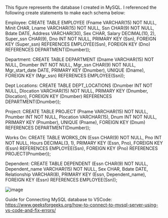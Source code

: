 This figure represents the database I created in MySQL. I referenced the following create statements to make each schema below:

Employee: CREATE TABLE EMPLOYEE (Fname VARCHAR(15) NOT NULL, Minit CHAR, Lname VARCHAR(15) NOT NULL, Ssn CHAR(9) NOT NULL, Bdate DATE, Address VARCHAR(30), Sex CHAR, Salary DECIMAL(10, 2), Super_ssn CHAR(9), Dno INT NOT NULL, PRIMARY KEY (Ssn), FOREIGN KEY (Super_ssn) REFERENCES EMPLOYEE(Ssn), FOREIGN KEY (Dno) REFERENCES DEPARTMENT(Dnumber));

Department: CREATE TABLE DEPARTMENT (Dname VARCHAR(15) NOT NULL, Dnumber INT NOT NULL, Mgr_ssn CHAR(9) NOT NULL, Mgr_start_date DATE, PRIMARY KEY (Dnumber), UNIQUE (Dname), FOREIGN KEY (Mgr_ssn) REFERENCES EMPLOYEE(Ssn));

Dept Locations: CREATE TABLE DEPT_LOCATIONS (Dnumber INT NOT NULL, Dlocation VARCHAR(15) NOT NULL, PRIMARY KEY (Dnumber, Dlocation), FOREIGN KEY (Dnumber) REFERENCES DEPARTMENT(Dnumber));

Project: CREATE TABLE PROJECT (Pname VARCHAR(15) NOT NULL, Pnumber INT NOT NULL, Plocation VARCHAR(15), Dnum INT NOT NULL, PRIMARY KEY (Pnumber), UNIQUE (Pname), FOREIGN KEY (Dnum) REFERENCES DEPARTMENT(Dnumber));

Works On: CREATE TABLE WORKS_ON (Essn CHAR(9) NOT NULL, Pno INT NOT NULL, Hours DECIMAL(3, 1), PRIMARY KEY (Essn, Pno), FOREIGN KEY (Essn) REFERENCES EMPLOYEE(Ssn), FOREIGN KEY (Pno) REFERENCES PROJECT(Pnumber));

Dependent: CREATE TABLE DEPENDENT (Essn CHAR(9) NOT NULL, Dependent_name VARCHAR(15) NOT NULL, Sex CHAR, Bdate DATE, Relationship VARCHAR(8), PRIMARY KEY (Essn, Dependent_name), FOREIGN KEY (Essn) REFERENCES EMPLOYEE(Ssn));

![image](https://github.com/peter-alonzo/database_operations_project/assets/123613195/bc6f7085-118a-403a-ac6b-43bb3da4ee50)

Guide for Connecting MySQL database to VSCode: https://www.geeksforgeeks.org/how-to-connect-to-mysql-server-using-vs-code-and-fix-errors/
